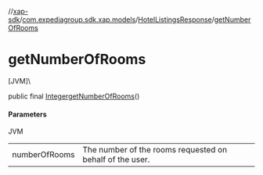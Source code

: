 //[xap-sdk](../../../index.md)/[com.expediagroup.sdk.xap.models](../index.md)/[HotelListingsResponse](index.md)/[getNumberOfRooms](get-number-of-rooms.md)

# getNumberOfRooms

[JVM]\

public final [Integer](https://docs.oracle.com/javase/8/docs/api/java/lang/Integer.html)[getNumberOfRooms](get-number-of-rooms.md)()

#### Parameters

JVM

| | |
|---|---|
| numberOfRooms | The number of the rooms requested on behalf of the user. |
